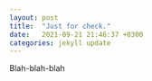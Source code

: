 ```yaml
---
layout: post
title:  "Just for check."
date:   2021-09-21 21:46:37 +0300
categories: jekyll update
---
```


Blah-blah-blah
